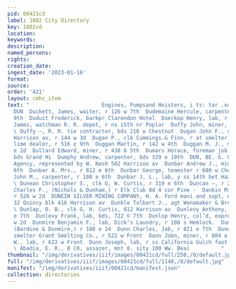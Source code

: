 ```yaml
---
pid: 00421cd
label: 1882 City Directory
key: 1882cd
location: 
keywords: 
description: 
named_persons: 
rights: 
creation_date: 
ingest_date: '2023-01-16'
format: 
source: 
order: '421'
layout: cmhc_item
text: "                       Engines, Pumpsand Hoisters, i ts: tar .oc sewn DUG 120,
  DUN  Duckett, James, waiter, r 126 w 7th  Dudemaine Hercule, carpenter, r 115 w
  9th  Duduit Frederick, barkpr Clarendon Hotel  Duerkop Henry, lab, r 637 w Elm  Duffy
  James, watchman R. R. depot, r ns iSth nr Poplar  Duffy John, miner, bds 717 e 5th
  \ Duffy —, R. R. tie contractor, bds 216 w Chestnut  Dugan John F., constable 225
  Harrison av, r 144 w 3d  Dugan P., clk Cummings.& Finn, r at smelter  Duggan Andrew,
  lime dealer, r 516 ¢ 9th  Duggan Martin, r 142 w 4th  Duggan M. J., miner, r 104
  e 2d  Dullard Edward, miner, r 438 6 5th  Dumars Horace, foreman job room Chronicle,
  bds Grand Hi  Dumphy Andrew, carpenter, bds 329 e 10th  DUN, BE. G. & CO., Mercantile
  Agency, represented by W. Nash 502 Harrison av  Dunbar Andrew J., miner, r 724 e
  6th  Dunbar A. Mrs., r 812 e 6th  Dunbar George, teamster r 600 w Chestnut  Dunbar
  John M., carpenter, r 108 e 6th  Dunbar J. L., lab, y ss 14th bet Hazel and Hemlock
  \ Dunean Christopher S., clk G, W. Curtis, r 319 e 6th  Duncan —, r 280 e 6th  Dunham
  Charles F., (Nichols & Dunham,) r Elk Club 8d 4 cor Pine -  Dankin Michael, mining,
  r 526 w 2d  DUNEIN SILVER MINING COMPANY, H. A. Ford mani and supt, office room
  32 Quincy blk 416 Harrison av  Dunkle Tolbart J., agt Wanamaker & Brown 109} ¢ 4th
  \ Dunlap, O. B., clk G. H. Curtis, 612 Harrison av  Dunlevy Anthony, lab, bds 722
  e 7th  Dunlevy Frank, lab, bds, 722 © 7th  Dunlop Henry, col’d, expressman, r 621
  w 2d  Dunmire Benjamin F., lab, Dick’s Laundry, r 108 s Hemlock.  Dunmire Theodore,
  (Bardine & Dunmire,) r 188 e 24  Dunn Charles, Jab, r 821 e 7th  Dunn George E.,
  smelter Grant Smelting Co., r 522 w Front  Dann Jobn, miner, r 804 e 8th  Dunn John
  W., lab, r 622 w Front  Dunn Joseph, lab, r ss California Gulch foot of Leiter av
  \ Abadia, E. R., 8 C0, assazer, mnt 0. sity 100 Ww. Bea)          "
thumbnail: "/img/derivatives/iiif/images/00421cd/full/250,/0/default.jpg"
full: "/img/derivatives/iiif/images/00421cd/full/1140,/0/default.jpg"
manifest: "/img/derivatives/iiif/00421cd/manifest.json"
collection: directories
---
```

